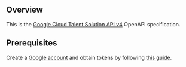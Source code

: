 ## Overview
This is the [Google Cloud Talent Solution API v4](https://cloud.google.com/talent-solution/job-search/docs/) OpenAPI specification.
## Prerequisites

  Create a [Google account](https://accounts.google.com/signup) and obtain tokens by following [this guide](https://developers.google.com/identity/protocols/oauth2).
